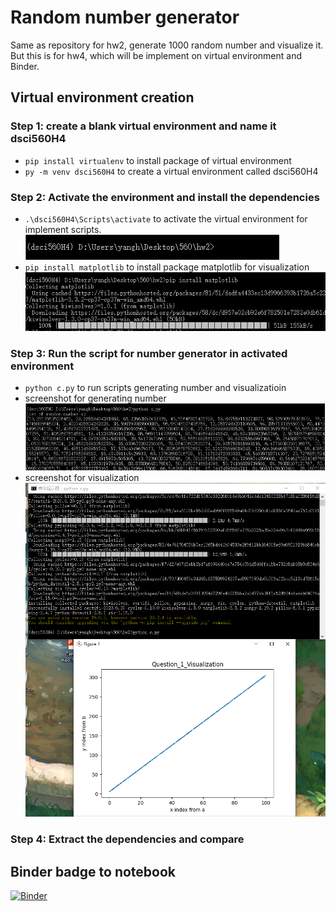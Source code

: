 # Random number generator
Same as repository for hw2, generate 1000 random number and visualize it. But this is for hw4, which will be implement on virtual environment and Binder.

## Virtual environment creation
### Step 1: create a blank virtual environment and name it dsci560H4
- `pip install virtualenv` to install package of virtual environment
- `py -m venv dsci560H4` to create a virtual environment called dsci560H4

### Step 2: Activate the environment and install the dependencies 
- `.\dsci560H4\Scripts\activate` to activate the virtual environment for implement scripts.
![screenshot](/screenshot/activated.png)
- `pip install matplotlib` to install package matplotlib for visualization
![screenshot](/screenshot/matplot1.png)

### Step 3: Run the script for number generator in activated environment
- `python c.py` to run scripts generating number and visualizatioin
- screenshot for generating number
![screenshot](/screenshot/generating_number.png)
- screenshot for visualization
![screenshot](/screenshot/visualization.png)

### Step 4: Extract the dependencies and compare


## Binder badge to notebook
[![Binder](https://mybinder.org/badge_logo.svg)](https://mybinder.org/v2/gh/yanghaoxixi/dsci560H4_random_number/main?filepath=run_visualization.ipynb)

